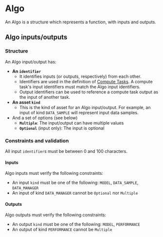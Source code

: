 # Algo

An Algo is a structure which represents a function, with inputs and outputs.

## Algo inputs/outputs
### Structure

An Algo input/output has:

- **An `identifier`**
  - It identifies inputs (or outputs, respectively) from each other.
  - Identifiers are used in the definition of [Compute Tasks](./computetask.md). A compute task's input identifiers must match the Algo input identifiers.
  - Output identifiers can be used to reference a compute task output as the input of another task.
- **An asset `kind`**
  - This is the kind of asset for an Algo input/output. For example, an input of kind `DATA_SAMPLE` will represent input data samples.
- And a set of options (see below)
  - **`Multiple`**: The input/output can have multiple values
  - **`Optional`** (input only): The input is optional

### Constraints and validation

All input `identifier`s must be between 0 and 100 characters.

#### Inputs

Algo inputs must verify the following constraints:

- An input `kind` must be one of the following: `MODEL`, `DATA_SAMPLE`, `DATA_MANAGER`
- An input of kind `DATA_MANAGER` cannot be `Optional` nor `Multiple`

#### Outputs

Algo outputs must verify the following constraints:

- An output `kind` must be one of the following: `MODEL`, `PERFORMANCE`
- An output of kind `PERFORMANCE` cannot be `Multiple`
